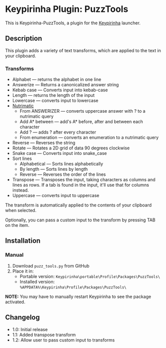 # Keypirinha Plugin: PuzzTools

This is Keypirinha-PuzzTools, a plugin for the [Keypirinha](http://keypirinha.com) launcher.

## Description

This plugin adds a variety of text transforms, which are applied to the text in your clipboard.

### Transforms

- Alphabet — returns the alphabet in one line
- Answerize — Returns a canonicalized answer string
- Kebab case — Converts input into kebab-case
- Length — returns the length of the input
- Lowercase — converts input to lowercase
- [Nutrimatic](https://nutrimatic.org/)
  - From ANSWERIZER — converts uppercase answer with ? to a nutrimatic query
  - Add A\* between — add's A\* before, after and between each character
  - Add ? — adds ? after every character
  - From enumeration — converts an enumeration to a nutrimatic query
- Reverse — Reverses the string
- Rotate — Rotates a 2D grid of data 90 degrees clockwise
- Snake case — Converts input into snake_case
- Sort lines
  - Alphabetical — Sorts lines alphabetically
  - By length — Sorts lines by length
  - Reverse — Reverses the order of the lines
- Transpose — Transposes the input, taking characters as columns and lines as rows.
  If a tab is found in the input, it'll use that for columns instead.
- Uppercase — converts input to uppercase

The transform is automatically applied to the contents of your clipboard when selected.

Optionally, you can pass a custom input to the transform by pressing TAB on the item.

## Installation

### Manual

1. Download `puzz_tools.py` from GitHub
1. Place it in:
   - Portable version: `Keypirinha\portable\Profile\Packages\PuzzTools\`
   - Installed version: `%APPDATA%\Keypirinha\Profile\Packages\PuzzTools\`

**NOTE:** You may have to manually restart Keypirinha to see the package activated.

## Changelog

- 1.0: Initial release
- 1.1: Added transpose transform
- 1.2: Allow user to pass custom input to transforms
